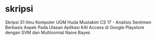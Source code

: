 # skripsi
Skripsi S1 Ilmu Komputer UGM Huda Mustakim CS 17 - Analisis Sentimen Berbasis Aspek Pada Ulasan Aplikasi KAI Access di Google Playstore dengan SVM dan Multinomial Naive Bayes 
